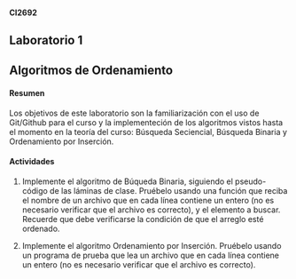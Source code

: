 #### CI2692

## Laboratorio 1
## Algoritmos de Ordenamiento


#### Resumen
Los objetivos de este laboratorio son la familiarización con el uso de Git/Github para el curso y la implementeción de los algoritmos vistos hasta el momento en la teoría del curso: Búsqueda Seciencial, Búsqueda Binaria y Ordenamiento por Inserción.

#### Actividades

1) Implemente el algoritmo de Búqueda Binaria, siguiendo el pseudo-código de las láminas de clase. Pruébelo usando una función que reciba el nombre de un archivo que en cada línea contiene un entero (no es necesario verificar que el archivo es correcto), y el elemento a buscar. 
Recuerde que debe verificarse la condición de que el arreglo esté ordenado.

2) Implemente el algoritmo Ordenamiento por Inserción. Pruébelo usando un programa de prueba que lea un archivo que en cada línea contiene un entero (no es necesario verificar que el archivo es correcto). 

